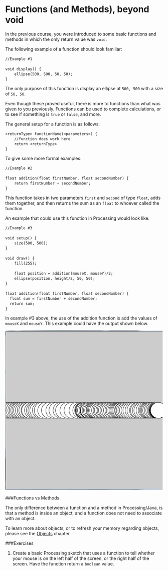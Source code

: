 # Functions (and Methods), beyond void

In the previous course, you were introduced to some basic functions and methods in which the only return value was ``void``.

The following example of a function should look familiar:
```processing
//Example #1

void display() {
    ellipse(500, 500, 50, 50);
}
```

The only purpose of this function is display an ellipse at `500, 500` with a size of `50, 50`.

Even though these proved useful, there is more to functions than what was given to you previously.  Functions can be used to complete calculations, or to see if something is `true` or `false`, and more.

The general setup for a function is as follows:

```processing
<returnType> functionName(<parameters>) {
    //function does work here
    return <returnType>
}
```

To give some more formal examples:

```processing
//Example #2

float addition(float firstNumber, float secondNumber) {
    return firstNumber + secondNumber;
}
```

This function takes in two parameters `first` and `second` of type `float`, adds them together, and then returns the sum as an `float` to whoever called the function.

An example that could use this function in Processing would look like:

```processing
//Example #3

void setup() {
    size(500, 500);
}
    
void draw() {
    fill(255);
    
    float position = addition(mouseX, mouseY)/2;
    ellipse(position, height/2, 50, 50);
}

float addition(float firstNumber, float secondNumber) {
  float sum = firstNumber + secondNumber;
  return sum;
}
```
In example #3 above, the use of the addition function is add the values of `mouseX` and `mouseY`.  This example could have the output shown below.

![Alt text](./img/functions_additions_example.jpg "Example 3 - sample output")



###Functions vs Methods

The only difference between a function and a method in Processing/Java, is that a method is inside an object, and a function does not need to associate with an object.

To learn more about objects, or to refresh your memory regarding objects, please see the [Objects](./objects.md) chapter.

###Exercises
1. Create a basic Processing sketch that uses a function to tell whether your mouse is on the left half of the screen, or the right half of the screen.  Have the function return a `boolean` value.